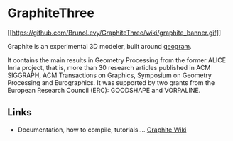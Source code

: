 # GraphiteThree

[[https://github.com/BrunoLevy/GraphiteThree/wiki/graphite_banner.gif]]

Graphite is an experimental 3D modeler, built around
[geogram](https://github.com/BrunoLevy/geogram). 

It contains the main results in Geometry Processing from the former
ALICE Inria project, that is, more than 30 research articles published
in ACM SIGGRAPH, ACM Transactions on Graphics, Symposium on Geometry 
Processing and Eurographics. It was supported by two grants from the
European Research Council (ERC): GOODSHAPE and VORPALINE.

Links
-----
  - Documentation, how to compile, tutorials.... [Graphite Wiki](https://github.com/BrunoLevy/GraphiteThree/wiki)
